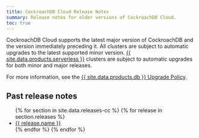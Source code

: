 ```yaml
---
title: CockroachDB Cloud Release Notes
summary: Release notes for older versions of CockroachDB Cloud.
toc: true
---
```


CockroachDB Cloud supports the latest major version of CockroachDB and the version immediately preceding it. All clusters are subject to automatic upgrades to the latest supported minor version. [{{ site.data.products.serverless }}](../cockroachcloud/quickstart.html) clusters are subject to automatic upgrades for both minor and major releases.

For more information, see the [{{ site.data.products.db }} Upgrade Policy](../cockroachcloud/upgrade-policy.html).

## Past release notes

<ul class="release-table">
  {% for section in site.data.releases-cc %}
    {% for release in section.releases %}
      <li>
        <a href="{{ release.link }}.html">{{ release.name }}</a>
      </li>
    {% endfor %}
  {% endfor %}
</ul>
